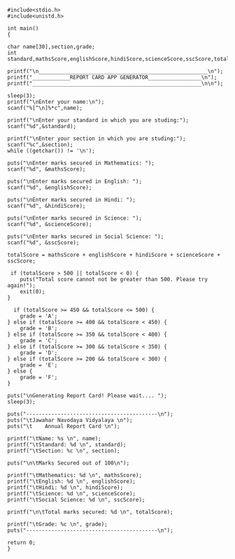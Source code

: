 	#include<stdio.h>
	#include<unistd.h>

    int main()
    {
    
    char name[30],section,grade;
    int standard,mathsScore,englishScore,hindiScore,scienceScore,sscScore,totalScore;
    
    printf("\n______________________________________________________\n");
    printf("____________REPORT CARD APP GENERATOR_________________\n");
    printf("______________________________________________________\n\n");
    
    sleep(3);
	printf("\nEnter your name:\n");
	scanf("%[^\n]%*c",name);
	
	printf("\nEnter your standard in which you are studing:");
	scanf("%d",&standard);
	
	printf("\nEnter your section in which you are studing:");
	scanf("%c",&section);
	while ((getchar()) != '\n');
	
	puts("\nEnter marks secured in Mathematics: ");
    scanf("%d", &mathsScore);

    puts("\nEnter marks secured in English: ");
    scanf("%d", &englishScore);

    puts("\nEnter marks secured in Hindi: ");
    scanf("%d", &hindiScore);

    puts("\nEnter marks secured in Science: ");
    scanf("%d", &scienceScore);

    puts("\nEnter marks secured in Social Science: ");
    scanf("%d", &sscScore);

    totalScore = mathsScore + englishScore + hindiScore + scienceScore + sscScore;
    
     if (totalScore > 500 || totalScore < 0) {
    	puts("Total score cannot not be greater than 500. Please try again!");
    	exit(0);
    }
    
      if (totalScore >= 450 && totalScore <= 500) {
        grade = 'A';
    } else if (totalScore >= 400 && totalScore < 450) {
        grade = 'B';
    } else if (totalScore >= 350 && totalScore < 400) {
        grade = 'C';
    } else if (totalScore >= 300 && totalScore < 350) {
        grade = 'D';
    } else if (totalScore >= 200 && totalScore < 300) {
        grade = 'E';
    } else { 
        grade = 'F';
    }
    
    puts("\nGenerating Report Card! Please wait.... ");
    sleep(3);
	
	puts("------------------------------------------\n");
    puts("\tJawahar Navodaya Vidyalaya \n");
    puts("\t    Annual Report Card \n");

    printf("\tName: %s \n", name);
    printf("\tStandard: %d \n", standard);
    printf("\tSection: %c \n", section);

    puts("\n\tMarks Secured out of 100\n");

    printf("\tMathematics: %d \n", mathsScore);
    printf("\tEnglish: %d \n", englishScore);
    printf("\tHindi: %d \n", hindiScore);
    printf("\tScience: %d \n", scienceScore);
    printf("\tSocial Science: %d \n", sscScore);

    printf("\n\tTotal marks secured: %d \n", totalScore);

    printf("\tGrade: %c \n", grade);
    puts("------------------------------------------\n");

	return 0;
	} 
